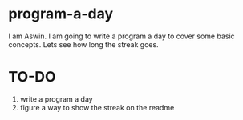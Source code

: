 # program-a-day
I am Aswin. I am going to write a program a day to cover some basic concepts. Lets see how long the streak goes.

# TO-DO
1. write a program a day
2. figure a way to show the streak on the readme
